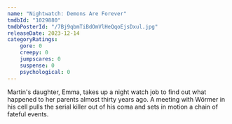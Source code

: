 ```yaml
---
name: "Nightwatch: Demons Are Forever"
tmdbId: "1029880"
tmdbPosterId: "/7Bj9qbmTiBdOmVlHeQqoEjsDxul.jpg"
releaseDate: 2023-12-14
categoryRatings:
    gore: 0
    creepy: 0
    jumpscares: 0
    suspense: 0
    psychological: 0
---
```

Martin's daughter, Emma, takes up a night watch job to find out what happened to her parents almost thirty years ago. A meeting with Wörmer in his cell pulls the serial killer out of his coma and sets in motion a chain of fateful events.
